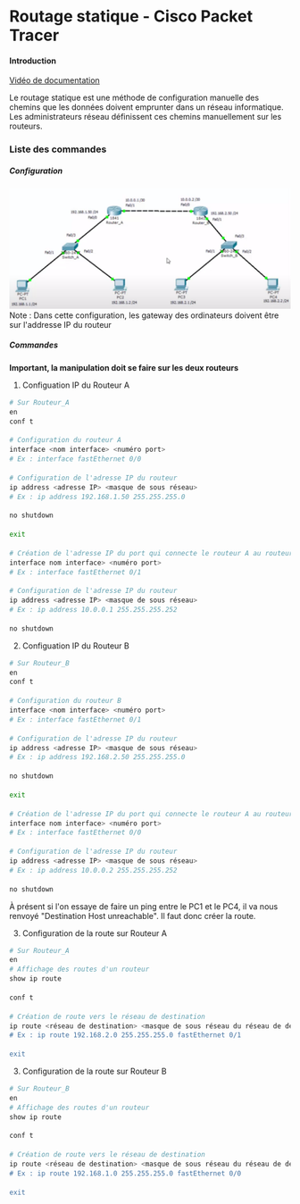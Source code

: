 # Routage statique - Cisco Packet Tracer

#### Introduction

[Vidéo de documentation](https://www.youtube.com/watch?v=5dCtWJxz2mQ)


Le routage statique est une méthode de configuration manuelle des chemins que les données doivent emprunter dans un réseau informatique. Les administrateurs réseau définissent ces chemins manuellement sur les routeurs.

### Liste des commandes

##### Configuration
![Vlan Diagramme](../Ressources/img/RoutageStatiqueDiag.png)
Note : Dans cette configuration, les gateway des ordinateurs doivent être sur l'addresse IP du routeur

##### Commandes
**Important, la manipulation doit se faire sur les deux routeurs**

1. Configuation IP du Routeur A
```sh
# Sur Routeur_A
en
conf t

# Configuration du routeur A
interface <nom interface> <numéro port>
# Ex : interface fastEthernet 0/0

# Configuration de l'adresse IP du routeur
ip address <adresse IP> <masque de sous réseau>
# Ex : ip address 192.168.1.50 255.255.255.0

no shutdown

exit

# Création de l'adresse IP du port qui connecte le routeur A au routeur B
interface nom interface> <numéro port>
# Ex : interface fastEthernet 0/1

# Configuration de l'adresse IP du routeur
ip address <adresse IP> <masque de sous réseau>
# Ex : ip address 10.0.0.1 255.255.255.252

no shutdown
```

2. Configuation IP du Routeur B
```sh
# Sur Routeur_B
en
conf t

# Configuration du routeur B
interface <nom interface> <numéro port>
# Ex : interface fastEthernet 0/1

# Configuration de l'adresse IP du routeur
ip address <adresse IP> <masque de sous réseau>
# Ex : ip address 192.168.2.50 255.255.255.0

no shutdown

exit

# Création de l'adresse IP du port qui connecte le routeur A au routeur B
interface nom interface> <numéro port>
# Ex : interface fastEthernet 0/0

# Configuration de l'adresse IP du routeur
ip address <adresse IP> <masque de sous réseau>
# Ex : ip address 10.0.0.2 255.255.255.252

no shutdown
```

À présent si l'on essaye de faire un ping entre le PC1 et le PC4, il va nous renvoyé "Destination Host unreachable". Il faut donc créer la route.

3. Configuration de la route sur Routeur A

```sh
# Sur Routeur_A
en
# Affichage des routes d'un routeur
show ip route

conf t

# Création de route vers le réseau de destination
ip route <réseau de destination> <masque de sous réseau du réseau de destination> <interface par laquelle est relié le routeur de destination> <numéro de l'interface>
# Ex : ip route 192.168.2.0 255.255.255.0 fastEthernet 0/1

exit
```

3. Configuration de la route sur Routeur B

```sh
# Sur Routeur_B
en
# Affichage des routes d'un routeur
show ip route

conf t

# Création de route vers le réseau de destination
ip route <réseau de destination> <masque de sous réseau du réseau de destination> <interface par laquelle est relié le routeur de destination> <numéro de l'interface>
# Ex : ip route 192.168.1.0 255.255.255.0 fastEthernet 0/0

exit
```
